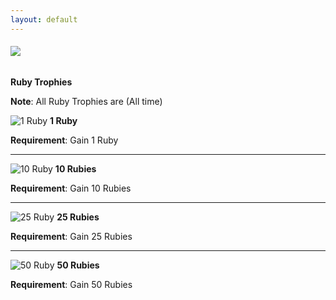 ```yaml
---
layout: default
---
```


###### ![](/realm/assets/img/picks/TrophiesTopPage.png)

**Ruby Trophies**

**Note**: All Ruby Trophies are (All time)

![](/realm/assets/img/picks/1Ruby.png "1 Ruby") **1 Ruby**

**Requirement**: Gain 1 Ruby

---

![](/realm/assets/img/picks/10Ruby.png "10 Ruby") **10 Rubies**

**Requirement**: Gain 10 Rubies

---

![](/realm/assets/img/picks/25Ruby.png "25 Ruby") **25 Rubies**

**Requirement**: Gain 25 Rubies

---

![](/realm/assets/img/picks/50Ruby.png "50 Ruby") **50 Rubies**

**Requirement**: Gain 50 Rubies